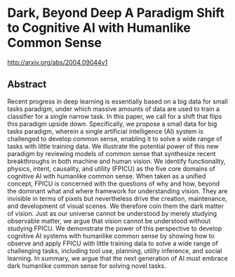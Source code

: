 # Dark, Beyond Deep A Paradigm Shift to Cognitive AI with Humanlike Common Sense
http://arxiv.org/abs/2004.09044v1
## Abstract
Recent progress in deep learning is essentially based on a big data for small tasks paradigm, under which massive amounts of data are used to train a classifier for a single narrow task. In this paper, we call for a shift that flips this paradigm upside down. Specifically, we propose a small data for big tasks paradigm, wherein a single artificial intelligence (AI) system is challenged to develop common sense, enabling it to solve a wide range of tasks with little training data. We illustrate the potential power of this new paradigm by reviewing models of common sense that synthesize recent breakthroughs in both machine and human vision. We identify functionality, physics, intent, causality, and utility (FPICU) as the five core domains of cognitive AI with humanlike common sense. When taken as a unified concept, FPICU is concerned with the questions of why and how, beyond the dominant what and where framework for understanding vision. They are invisible in terms of pixels but nevertheless drive the creation, maintenance, and development of visual scenes. We therefore coin them the dark matter of vision. Just as our universe cannot be understood by merely studying observable matter, we argue that vision cannot be understood without studying FPICU. We demonstrate the power of this perspective to develop cognitive AI systems with humanlike common sense by showing how to observe and apply FPICU with little training data to solve a wide range of challenging tasks, including tool use, planning, utility inference, and social learning. In summary, we argue that the next generation of AI must embrace dark humanlike common sense for solving novel tasks.